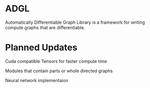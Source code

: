 # ADGL
Automatically Differentiable Graph Library is a framework for writing compute graphs that are differentiable.

# Planned Updates
Cuda compatible Tensors for faster compute time

Modules that contain parts or whole directed graphs

Neural network implementaion